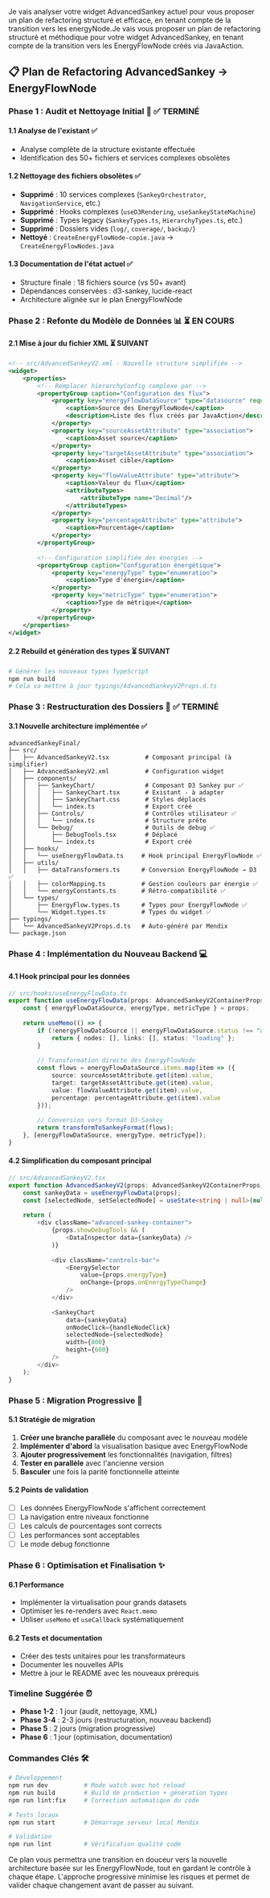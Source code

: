 Je vais analyser votre widget AdvancedSankey actuel pour vous proposer un plan de refactoring structuré et efficace, en tenant compte de la transition vers les energyNode.Je vais vous proposer un plan de refactoring structuré et méthodique pour votre widget AdvancedSankey, en tenant compte de la transition vers les EnergyFlowNode créés via JavaAction.

## 📋 Plan de Refactoring AdvancedSankey → EnergyFlowNode

### **Phase 1 : Audit et Nettoyage Initial** 🧹 ✅ **TERMINÉ**

#### 1.1 Analyse de l'existant ✅
- Analyse complète de la structure existante effectuée
- Identification des 50+ fichiers et services complexes obsolètes

#### 1.2 Nettoyage des fichiers obsolètes ✅
- **Supprimé** : 10 services complexes (`SankeyOrchestrator`, `NavigationService`, etc.)
- **Supprimé** : Hooks complexes (`useD3Rendering`, `useSankeyStateMachine`)
- **Supprimé** : Types legacy (`SankeyTypes.ts`, `HierarchyTypes.ts`, etc.)
- **Supprimé** : Dossiers vides (`log/`, `coverage/`, `backup/`)
- **Nettoyé** : `CreateEnergyFlowNode-copie.java` → `CreateEnergyFlowNodes.java`

#### 1.3 Documentation de l'état actuel ✅
- Structure finale : 18 fichiers source (vs 50+ avant)
- Dépendances conservées : d3-sankey, lucide-react
- Architecture alignée sur le plan EnergyFlowNode

### **Phase 2 : Refonte du Modèle de Données** 📊 ⏳ **EN COURS**

#### 2.1 Mise à jour du fichier XML ⏳ **SUIVANT**
```xml
<!-- src/AdvancedSankeyV2.xml - Nouvelle structure simplifiée -->
<widget>
    <properties>
        <!-- Remplacer hierarchyConfig complexe par -->
        <propertyGroup caption="Configuration des flux">
            <property key="energyFlowDataSource" type="datasource" required="true">
                <caption>Source des EnergyFlowNode</caption>
                <description>Liste des flux créés par JavaAction</description>
            </property>
            <property key="sourceAssetAttribute" type="association">
                <caption>Asset source</caption>
            </property>
            <property key="targetAssetAttribute" type="association">
                <caption>Asset cible</caption>
            </property>
            <property key="flowValueAttribute" type="attribute">
                <caption>Valeur du flux</caption>
                <attributeTypes>
                    <attributeType name="Decimal"/>
                </attributeTypes>
            </property>
            <property key="percentageAttribute" type="attribute">
                <caption>Pourcentage</caption>
            </property>
        </propertyGroup>
        
        <!-- Configuration simplifiée des énergies -->
        <propertyGroup caption="Configuration énergétique">
            <property key="energyType" type="enumeration">
                <caption>Type d'énergie</caption>
            </property>
            <property key="metricType" type="enumeration">
                <caption>Type de métrique</caption>
            </property>
        </propertyGroup>
    </properties>
</widget>
```

#### 2.2 Rebuild et génération des types ⏳ **SUIVANT**
```bash
# Générer les nouveaux types TypeScript
npm run build
# Cela va mettre à jour typings/AdvancedSankeyV2Props.d.ts
```

### **Phase 3 : Restructuration des Dossiers** 📁 ✅ **TERMINÉ**

#### 3.1 Nouvelle architecture implémentée ✅
```
advancedSankeyFinal/
├── src/
│   ├── AdvancedSankeyV2.tsx          # Composant principal (à simplifier)
│   ├── AdvancedSankeyV2.xml          # Configuration widget
│   ├── components/
│   │   ├── SankeyChart/              # Composant D3 Sankey pur ✅
│   │   │   ├── SankeyChart.tsx       # Existant - à adapter
│   │   │   ├── SankeyChart.css       # Styles déplacés
│   │   │   └── index.ts              # Export créé
│   │   ├── Controls/                 # Contrôles utilisateur ✅
│   │   │   └── index.ts              # Structure prête
│   │   └── Debug/                    # Outils de debug ✅
│   │       ├── DebugTools.tsx        # Déplacé
│   │       └── index.ts              # Export créé
│   ├── hooks/
│   │   └── useEnergyFlowData.ts     # Hook principal EnergyFlowNode ✅
│   ├── utils/
│   │   ├── dataTransformers.ts      # Conversion EnergyFlowNode → D3 ✅
│   │   ├── colorMapping.ts          # Gestion couleurs par énergie ✅
│   │   └── energyConstants.ts       # Rétro-compatibilité ✅
│   └── types/
│       ├── EnergyFlow.types.ts      # Types pour EnergyFlowNode ✅
│       └── Widget.types.ts          # Types du widget ✅
├── typings/
│   └── AdvancedSankeyV2Props.d.ts   # Auto-généré par Mendix
└── package.json
```

### **Phase 4 : Implémentation du Nouveau Backend** 💻

#### 4.1 Hook principal pour les données
```typescript
// src/hooks/useEnergyFlowData.ts
export function useEnergyFlowData(props: AdvancedSankeyV2ContainerProps) {
    const { energyFlowDataSource, energyType, metricType } = props;
    
    return useMemo(() => {
        if (!energyFlowDataSource || energyFlowDataSource.status !== "available") {
            return { nodes: [], links: [], status: "loading" };
        }
        
        // Transformation directe des EnergyFlowNode
        const flows = energyFlowDataSource.items.map(item => ({
            source: sourceAssetAttribute.get(item).value,
            target: targetAssetAttribute.get(item).value,
            value: flowValueAttribute.get(item).value,
            percentage: percentageAttribute.get(item).value
        }));
        
        // Conversion vers format D3-Sankey
        return transformToSankeyFormat(flows);
    }, [energyFlowDataSource, energyType, metricType]);
}
```

#### 4.2 Simplification du composant principal
```typescript
// src/AdvancedSankeyV2.tsx
export function AdvancedSankeyV2(props: AdvancedSankeyV2ContainerProps) {
    const sankeyData = useEnergyFlowData(props);
    const [selectedNode, setSelectedNode] = useState<string | null>(null);
    
    return (
        <div className="advanced-sankey-container">
            {props.showDebugTools && (
                <DataInspector data={sankeyData} />
            )}
            
            <div className="controls-bar">
                <EnergySelector 
                    value={props.energyType} 
                    onChange={props.onEnergyTypeChange}
                />
            </div>
            
            <SankeyChart
                data={sankeyData}
                onNodeClick={handleNodeClick}
                selectedNode={selectedNode}
                width={800}
                height={600}
            />
        </div>
    );
}
```

### **Phase 5 : Migration Progressive** 🔄

#### 5.1 Stratégie de migration
1. **Créer une branche parallèle** du composant avec le nouveau modèle
2. **Implémenter d'abord** la visualisation basique avec EnergyFlowNode
3. **Ajouter progressivement** les fonctionnalités (navigation, filtres)
4. **Tester en parallèle** avec l'ancienne version
5. **Basculer** une fois la parité fonctionnelle atteinte

#### 5.2 Points de validation
- [ ] Les données EnergyFlowNode s'affichent correctement
- [ ] La navigation entre niveaux fonctionne
- [ ] Les calculs de pourcentages sont corrects
- [ ] Les performances sont acceptables
- [ ] Le mode debug fonctionne

### **Phase 6 : Optimisation et Finalisation** ✨

#### 6.1 Performance
- Implémenter la virtualisation pour grands datasets
- Optimiser les re-renders avec `React.memo`
- Utiliser `useMemo` et `useCallback` systématiquement

#### 6.2 Tests et documentation
- Créer des tests unitaires pour les transformateurs
- Documenter les nouvelles APIs
- Mettre à jour le README avec les nouveaux prérequis

### **Timeline Suggérée** ⏰

- **Phase 1-2** : 1 jour (audit, nettoyage, XML)
- **Phase 3-4** : 2-3 jours (restructuration, nouveau backend)
- **Phase 5** : 2 jours (migration progressive)
- **Phase 6** : 1 jour (optimisation, documentation)

### **Commandes Clés** 🛠️

```bash
# Développement
npm run dev          # Mode watch avec hot reload
npm run build        # Build de production + génération types
npm run lint:fix     # Correction automatique du code

# Tests locaux
npm run start        # Démarrage serveur local Mendix

# Validation
npm run lint         # Vérification qualité code
```

Ce plan vous permettra une transition en douceur vers la nouvelle architecture basée sur les EnergyFlowNode, tout en gardant le contrôle à chaque étape. L'approche progressive minimise les risques et permet de valider chaque changement avant de passer au suivant.